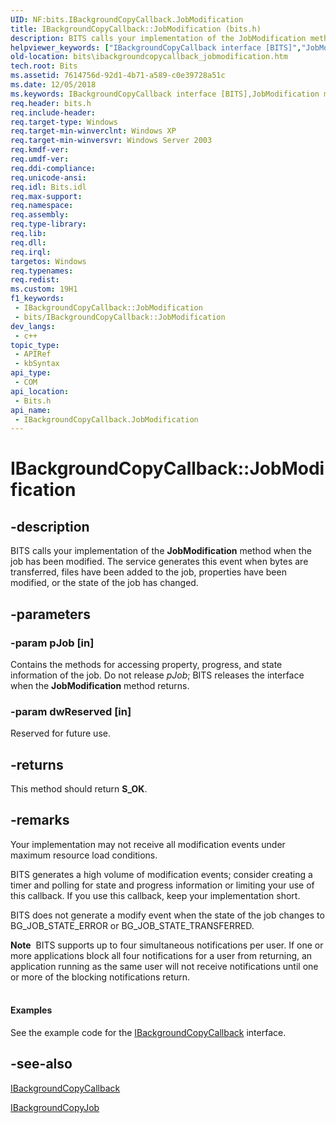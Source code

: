```yaml
---
UID: NF:bits.IBackgroundCopyCallback.JobModification
title: IBackgroundCopyCallback::JobModification (bits.h)
description: BITS calls your implementation of the JobModification method when the job has been modified.
helpviewer_keywords: ["IBackgroundCopyCallback interface [BITS]","JobModification method","IBackgroundCopyCallback.JobModification","IBackgroundCopyCallback::JobModification","JobModification","JobModification method [BITS]","JobModification method [BITS]","IBackgroundCopyCallback interface","_drz_ibackgroundcopycallback_jobmodification","bits.ibackgroundcopycallback_jobmodification","bits/IBackgroundCopyCallback::JobModification"]
old-location: bits\ibackgroundcopycallback_jobmodification.htm
tech.root: Bits
ms.assetid: 7614756d-92d1-4b71-a589-c0e39728a51c
ms.date: 12/05/2018
ms.keywords: IBackgroundCopyCallback interface [BITS],JobModification method, IBackgroundCopyCallback.JobModification, IBackgroundCopyCallback::JobModification, JobModification, JobModification method [BITS], JobModification method [BITS],IBackgroundCopyCallback interface, _drz_ibackgroundcopycallback_jobmodification, bits.ibackgroundcopycallback_jobmodification, bits/IBackgroundCopyCallback::JobModification
req.header: bits.h
req.include-header: 
req.target-type: Windows
req.target-min-winverclnt: Windows XP
req.target-min-winversvr: Windows Server 2003
req.kmdf-ver: 
req.umdf-ver: 
req.ddi-compliance: 
req.unicode-ansi: 
req.idl: Bits.idl
req.max-support: 
req.namespace: 
req.assembly: 
req.type-library: 
req.lib: 
req.dll: 
req.irql: 
targetos: Windows
req.typenames: 
req.redist: 
ms.custom: 19H1
f1_keywords:
 - IBackgroundCopyCallback::JobModification
 - bits/IBackgroundCopyCallback::JobModification
dev_langs:
 - c++
topic_type:
 - APIRef
 - kbSyntax
api_type:
 - COM
api_location:
 - Bits.h
api_name:
 - IBackgroundCopyCallback.JobModification
---
```


# IBackgroundCopyCallback::JobModification


## -description

BITS calls your implementation of the 
<b>JobModification</b> method when the job has been modified. The service generates this event when bytes are transferred, files have been added to the job, properties have been modified, or the state of the job has changed.

## -parameters

### -param pJob [in]

Contains the methods for accessing property, progress, and state information of the job. Do not release <i>pJob</i>; BITS releases the interface when the <b>JobModification</b> method returns.

### -param dwReserved [in]

Reserved for future use.

## -returns

This method should return <b>S_OK</b>.

## -remarks

Your implementation may not receive all modification events under maximum resource load conditions.

BITS generates a high volume of modification events; consider creating a timer and polling for state and progress information or limiting your use of this callback. If you use this callback, keep your implementation short.

BITS does not generate a modify event when the state of the job changes to BG_JOB_STATE_ERROR or BG_JOB_STATE_TRANSFERRED.

<div class="alert"><b>Note</b>  BITS supports up to four simultaneous notifications per user. If one or more applications  block all four notifications for a user from returning, an application running as the same user will not receive  notifications until one or more of the blocking notifications return. </div>
<div> </div>

#### Examples

See the example code for the 
<a href="https://docs.microsoft.com/windows/desktop/api/bits/nn-bits-ibackgroundcopycallback">IBackgroundCopyCallback</a> interface.

<div class="code"></div>

## -see-also

<a href="https://docs.microsoft.com/windows/desktop/api/bits/nn-bits-ibackgroundcopycallback">IBackgroundCopyCallback</a>



<a href="https://docs.microsoft.com/windows/desktop/api/bits/nn-bits-ibackgroundcopyjob">IBackgroundCopyJob</a>

